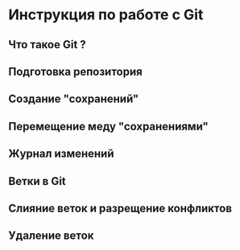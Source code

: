 # Инструкция по работе с Git

## Что такое Git ?

## Подготовка репозитория


## Создание "сохранений"

## Перемещение меду "сохранениями"

## Журнал изменений 

## Ветки в Git 

## Слияние веток и разрещение конфликтов

## Удаление веток